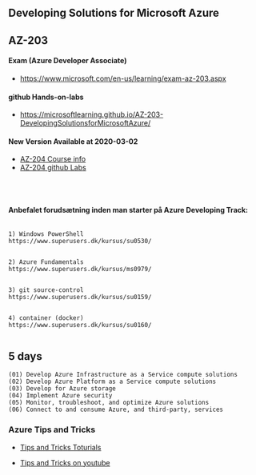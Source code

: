 ## Developing Solutions for Microsoft Azure

## AZ-203 


#### Exam (Azure Developer Associate)

*  https://www.microsoft.com/en-us/learning/exam-az-203.aspx

#### github Hands-on-labs

* https://microsoftlearning.github.io/AZ-203-DevelopingSolutionsforMicrosoftAzure/


#### New Version Available at 2020-03-02 

- [AZ-204 Course info](https://www.microsoft.com/en-us/learning/course.aspx?cid=AZ-204T00)
- [AZ-204 github Labs](https://microsoftlearning.github.io/AZ-204-DevelopingSolutionsforMicrosoftAzure/)

<br>
<br>


#### Anbefalet forudsætning inden man starter på Azure Developing Track:

```

1) Windows PowerShell 
https://www.superusers.dk/kursus/su0530/


2) Azure Fundamentals
https://www.superusers.dk/kursus/ms0979/


3) git source-control
https://www.superusers.dk/kursus/su0159/


4) container (docker) 
https://www.superusers.dk/kursus/su0160/


```




## 5 days 

```text
(01) Develop Azure Infrastructure as a Service compute solutions
(02) Develop Azure Platform as a Service compute solutions
(03) Develop for Azure storage
(04) Implement Azure security
(05) Monitor, troubleshoot, and optimize Azure solutions
(06) Connect to and consume Azure, and third-party, services
```


### Azure Tips and Tricks

- [Tips and Tricks Toturials](https://microsoft.github.io/AzureTipsAndTricks/)

- [Tips and Tricks on youtube](https://www.youtube.com/playlist?list=PLLasX02E8BPCNCK8Thcxu-Y-XcBUbhFWC)

<br>